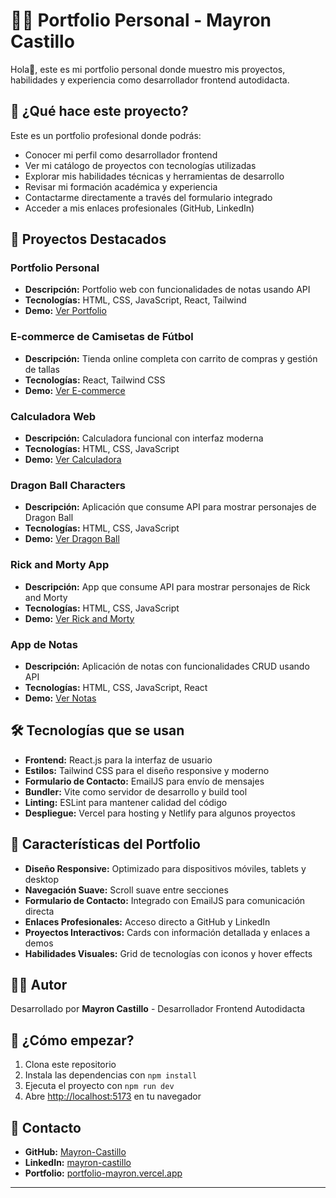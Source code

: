 # 👨‍💻 Portfolio Personal - Mayron Castillo

Hola👋, este es mi portfolio personal donde muestro mis proyectos, habilidades y experiencia como desarrollador frontend autodidacta.

## 🎯 ¿Qué hace este proyecto?

Este es un portfolio profesional donde podrás:

- Conocer mi perfil como desarrollador frontend
- Ver mi catálogo de proyectos con tecnologías utilizadas
- Explorar mis habilidades técnicas y herramientas de desarrollo
- Revisar mi formación académica y experiencia
- Contactarme directamente a través del formulario integrado
- Acceder a mis enlaces profesionales (GitHub, LinkedIn)

## 🚀 Proyectos Destacados

### Portfolio Personal

- **Descripción:** Portfolio web con funcionalidades de notas usando API
- **Tecnologías:** HTML, CSS, JavaScript, React, Tailwind
- **Demo:** [Ver Portfolio](https://portfolio-mayron.vercel.app/)

### E-commerce de Camisetas de Fútbol

- **Descripción:** Tienda online completa con carrito de compras y gestión de tallas
- **Tecnologías:** React, Tailwind CSS
- **Demo:** [Ver E-commerce](https://e-commerce-futbol-mayron.vercel.app/)

### Calculadora Web

- **Descripción:** Calculadora funcional con interfaz moderna
- **Tecnologías:** HTML, CSS, JavaScript
- **Demo:** [Ver Calculadora](https://calculadora-mayron.netlify.app/)

### Dragon Ball Characters

- **Descripción:** Aplicación que consume API para mostrar personajes de Dragon Ball
- **Tecnologías:** HTML, CSS, JavaScript
- **Demo:** [Ver Dragon Ball](https://dragonball-mayron.netlify.app/)

### Rick and Morty App

- **Descripción:** App que consume API para mostrar personajes de Rick and Morty
- **Tecnologías:** HTML, CSS, JavaScript
- **Demo:** [Ver Rick and Morty](https://rickandmorty-mayron.netlify.app/)

### App de Notas

- **Descripción:** Aplicación de notas con funcionalidades CRUD usando API
- **Tecnologías:** HTML, CSS, JavaScript, React
- **Demo:** [Ver Notas](https://notes-mayron.netlify.app/)

## 🛠️ Tecnologías que se usan

- **Frontend:** React.js para la interfaz de usuario
- **Estilos:** Tailwind CSS para el diseño responsive y moderno
- **Formulario de Contacto:** EmailJS para envío de mensajes
- **Bundler:** Vite como servidor de desarrollo y build tool
- **Linting:** ESLint para mantener calidad del código
- **Despliegue:** Vercel para hosting y Netlify para algunos proyectos

## 🎨 Características del Portfolio

- **Diseño Responsive:** Optimizado para dispositivos móviles, tablets y desktop
- **Navegación Suave:** Scroll suave entre secciones
- **Formulario de Contacto:** Integrado con EmailJS para comunicación directa
- **Enlaces Profesionales:** Acceso directo a GitHub y LinkedIn
- **Proyectos Interactivos:** Cards con información detallada y enlaces a demos
- **Habilidades Visuales:** Grid de tecnologías con iconos y hover effects

## 👨‍💻 Autor

Desarrollado por **Mayron Castillo** - Desarrollador Frontend Autodidacta

## 🚀 ¿Cómo empezar?

1. Clona este repositorio
2. Instala las dependencias con `npm install`
3. Ejecuta el proyecto con `npm run dev`
4. Abre [http://localhost:5173](http://localhost:5173) en tu navegador

## 📧 Contacto

- **GitHub:** [Mayron-Castillo](https://github.com/Mayron-Castillo)
- **LinkedIn:** [mayron-castillo](https://www.linkedin.com/in/mayron-castillo/)
- **Portfolio:** [portfolio-mayron.vercel.app](https://portfolio-mayron.vercel.app/)

---

